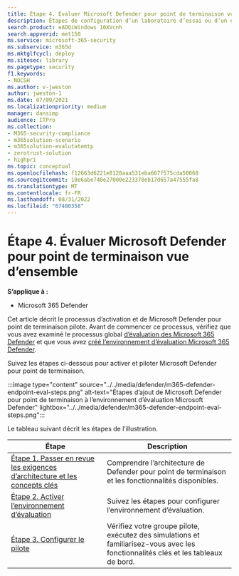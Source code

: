 ```yaml
---
title: Étape 4. Évaluer Microsoft Defender pour point de terminaison vue d’ensemble, y compris examiner l’architecture
description: Étapes de configuration d’un laboratoire d’essai ou d’un environnement pilote Microsoft 365 Defender. Testez et découvrez comment la solution de sécurité est conçue pour protéger les appareils, les identités, les données et les applications de votre organisation.
search.product: eADQiWindows 10XVcnh
search.appverid: met150
ms.service: microsoft-365-security
ms.subservice: m365d
ms.mktglfcycl: deploy
ms.sitesec: library
ms.pagetype: security
f1.keywords:
- NOCSH
ms.author: v-jweston
author: jweston-1
ms.date: 07/09/2021
ms.localizationpriority: medium
manager: dansimp
audience: ITPro
ms.collection:
- M365-security-compliance
- m365solution-scenario
- m365solution-evalutatemtp
- zerotrust-solution
- highpri
ms.topic: conceptual
ms.openlocfilehash: f12663d6221e8128aaa531eba667f575cda50868
ms.sourcegitcommit: 10e6abe740e27000e223378eb17d657a47555fa8
ms.translationtype: MT
ms.contentlocale: fr-FR
ms.lasthandoff: 08/31/2022
ms.locfileid: "67480358"
---
```

# <a name="step-4-evaluate-microsoft-defender-for-endpoint-overview"></a>Étape 4. Évaluer Microsoft Defender pour point de terminaison vue d’ensemble

**S’applique à :**

- Microsoft 365 Defender


Cet article décrit le processus d’activation et de Microsoft Defender pour point de terminaison pilote. Avant de commencer ce processus, vérifiez que vous avez examiné le processus global [d’évaluation des Microsoft 365 Defender](eval-overview.md) et que vous avez [créé l’environnement d’évaluation Microsoft 365 Defender](eval-create-eval-environment.md). 
<br>

Suivez les étapes ci-dessous pour activer et piloter Microsoft Defender pour point de terminaison.

:::image type="content" source="../../media/defender/m365-defender-endpoint-eval-steps.png" alt-text="Étapes d’ajout de Microsoft Defender pour point de terminaison à l’environnement d’évaluation Microsoft Defender" lightbox="../../media/defender/m365-defender-endpoint-eval-steps.png":::


Le tableau suivant décrit les étapes de l’illustration.

 |Étape   |Description
|---------|---------|
| [Étape 1. Passer en revue les exigences d’architecture et les concepts clés](eval-defender-endpoint-architecture.md)    | Comprendre l’architecture de Defender pour point de terminaison et les fonctionnalités disponibles.       |
|[Étape 2. Activer l’environnement d’évaluation](eval-defender-endpoint-enable-eval.md)     |   Suivez les étapes pour configurer l’environnement d’évaluation.      |
|[Étape 3. Configurer le pilote ](eval-defender-endpoint-pilot.md)    |    Vérifiez votre groupe pilote, exécutez des simulations et familiarisez-vous avec les fonctionnalités clés et les tableaux de bord. |
